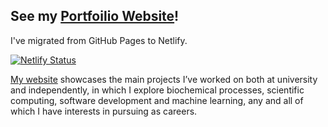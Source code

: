 ## See my [Portfoilio Website](https://lorcan.netlify.app/)!
I've migrated from GitHub Pages to Netlify.

[![Netlify Status](https://api.netlify.com/api/v1/badges/a7579a4e-5d8d-4c2c-bc46-715c727d6fc7/deploy-status)](https://app.netlify.com/sites/lorcan/deploys)

[My website](https://lorcan.netlify.app/) showcases the main projects I’ve worked on both at university and independently, in which I explore biochemical processes, scientific computing, software development and machine learning, any and all of which I have interests in pursuing as careers.
